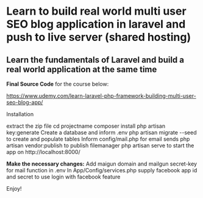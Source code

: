 <h1>Learn to build real world multi user SEO blog application in laravel and push to live server (shared hosting)</h1>
<h2>Learn the fundamentals of Laravel and build a real world application at the same time</h2>

<strong>Final Source Code</strong> for the course below:

https://www.udemy.com/learn-laravel-php-framework-building-multi-user-seo-blog-app/

Installation

extract the zip file
cd projectname
composer install
php artisan key:generate
Create a database and inform .env
php artisan migrate --seed to create and populate tables
Inform config/mail.php for email sends
php artisan vendor:publish to publish filemanager
php artisan serve to start the app on http://localhost:8000/

<strong>Make the necessary changes:</strong>
Add maigun domain and mailgun secret-key for mail function in .env
In App/Config/services.php supply facebook app id and secret to use login with facebook feature

Enjoy!
